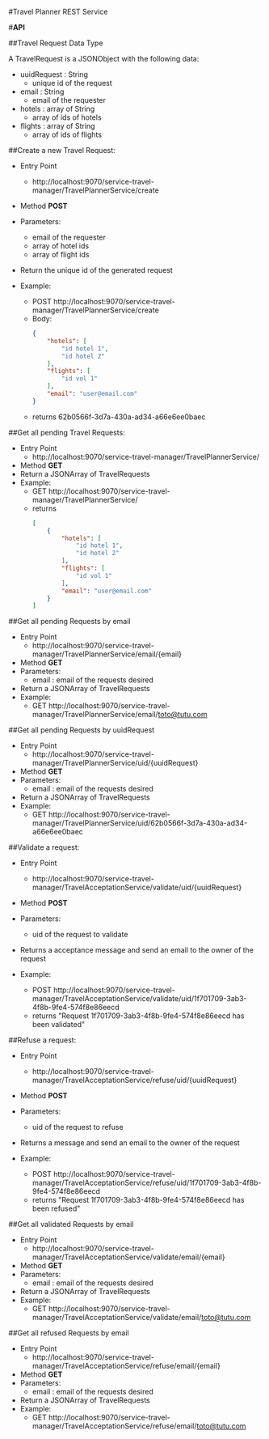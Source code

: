 #Travel Planner REST Service

#**API**

##Travel Request Data Type

A TravelRequest is a JSONObject with the following data:
- uuidRequest : String
    - unique id of the request
- email : String
    - email of the requester
- hotels : array of String
    - array of ids of hotels
- flights : array of String
    - array of ids of flights  


##Create a new Travel Request:

 - Entry Point 
	 - http://localhost:9070/service-travel-manager/TravelPlannerService/create
 - Method **POST**
- Parameters:
    - email of the requester
    - array of hotel ids
    - array of flight ids
- Return the unique id of the generated request

- Example:
    - POST http://localhost:9070/service-travel-manager/TravelPlannerService/create
    -   Body:
        ```json
        {
            "hotels": [
                "id hotel 1",
                "id hotel 2"
            ],
            "flights": [
                "id vol 1"
            ],
            "email": "user@email.com"
        }
        ``` 
    - returns 62b0566f-3d7a-430a-ad34-a66e6ee0baec
    
##Get all pending Travel Requests:

- Entry Point
    - http://localhost:9070/service-travel-manager/TravelPlannerService/
- Method **GET**
- Return a JSONArray of TravelRequests
- Example:
    - GET http://localhost:9070/service-travel-manager/TravelPlannerService/
    - returns 
        ```json
        [
            {
                "hotels": [
                    "id hotel 1",
                    "id hotel 2"
                ],
                "flights": [
                    "id vol 1"
                ],
                "email": "user@email.com"
            }
        ]
        ``` 

##Get all pending Requests by email

- Entry Point
    - http://localhost:9070/service-travel-manager/TravelPlannerService/email/{email}
- Method **GET**
- Parameters:
    - email : email of the requests desired
- Return a JSONArray of TravelRequests
- Example:
    - GET http://localhost:9070/service-travel-manager/TravelPlannerService/email/toto@tutu.com
    
##Get all pending Requests by uuidRequest

- Entry Point
    - http://localhost:9070/service-travel-manager/TravelPlannerService/uid/{uuidRequest}
- Method **GET**
- Parameters:
    - email : email of the requests desired
- Return a JSONArray of TravelRequests
- Example:
    - GET http://localhost:9070/service-travel-manager/TravelPlannerService/uid/62b0566f-3d7a-430a-ad34-a66e6ee0baec
    
##Validate a request:

 - Entry Point 
	 - http://localhost:9070/service-travel-manager/TravelAcceptationService/validate/uid/{uuidRequest}
 - Method **POST**
- Parameters:
    - uid of the request to validate
- Returns a acceptance message and send an email to the owner of the request

- Example:
    - POST http://localhost:9070/service-travel-manager/TravelAcceptationService/validate/uid/1f701709-3ab3-4f8b-9fe4-574f8e86eecd
    - returns "Request 1f701709-3ab3-4f8b-9fe4-574f8e86eecd has been validated"
    
##Refuse a request:

 - Entry Point 
	 - http://localhost:9070/service-travel-manager/TravelAcceptationService/refuse/uid/{uuidRequest}
 - Method **POST**
- Parameters:
    - uid of the request to refuse
- Returns a message and send an email to the owner of the request

- Example:
    - POST http://localhost:9070/service-travel-manager/TravelAcceptationService/refuse/uid/1f701709-3ab3-4f8b-9fe4-574f8e86eecd
    - returns "Request 1f701709-3ab3-4f8b-9fe4-574f8e86eecd has been refused"
    
##Get all validated Requests by email

- Entry Point
    - http://localhost:9070/service-travel-manager/TravelAcceptationService/validate/email/{email}
- Method **GET**
- Parameters:
    - email : email of the requests desired
- Return a JSONArray of TravelRequests
- Example:
    - GET http://localhost:9070/service-travel-manager/TravelAcceptationService/validate/email/toto@tutu.com

##Get all refused Requests by email

- Entry Point
    - http://localhost:9070/service-travel-manager/TravelAcceptationService/refuse/email/{email}
- Method **GET**
- Parameters:
    - email : email of the requests desired
- Return a JSONArray of TravelRequests
- Example:
    - GET http://localhost:9070/service-travel-manager/TravelAcceptationService/refuse/email/toto@tutu.com
    